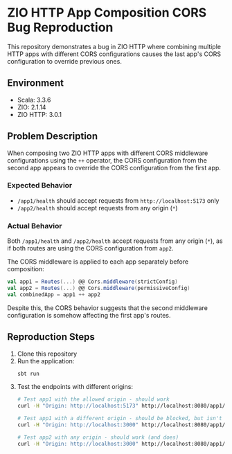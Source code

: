 # ZIO HTTP App Composition CORS Bug Reproduction

This repository demonstrates a bug in ZIO HTTP where combining multiple HTTP apps with different CORS configurations causes the last app's CORS configuration to override previous ones.

## Environment

- Scala: 3.3.6
- ZIO: 2.1.14
- ZIO HTTP: 3.0.1

## Problem Description

When composing two ZIO HTTP apps with different CORS middleware configurations using the `++` operator, the CORS configuration from the second app appears to override the CORS configuration from the first app.

### Expected Behavior

- `/app1/health` should accept requests from `http://localhost:5173` only
- `/app2/health` should accept requests from any origin (`*`)

### Actual Behavior

Both `/app1/health` and `/app2/health` accept requests from any origin (`*`), as if both routes are using the CORS configuration from `app2`.

The CORS middleware is applied to each app separately before composition:
```scala
val app1 = Routes(...) @@ Cors.middleware(strictConfig)
val app2 = Routes(...) @@ Cors.middleware(permissiveConfig)
val combinedApp = app1 ++ app2
```

Despite this, the CORS behavior suggests that the second middleware configuration is somehow affecting the first app's routes.

## Reproduction Steps

1. Clone this repository
2. Run the application:
   ```bash
   sbt run
   ```
3. Test the endpoints with different origins:
   ```bash
   # Test app1 with the allowed origin - should work
   curl -H "Origin: http://localhost:5173" http://localhost:8080/app1/health -v

   # Test app1 with a different origin - should be blocked, but isn't
   curl -H "Origin: http://localhost:3000" http://localhost:8080/app1/health -v

   # Test app2 with any origin - should work (and does)
   curl -H "Origin: http://localhost:3000" http://localhost:8080/app1/health -v
   ```
